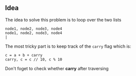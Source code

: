 ## Idea

The idea to solve this problem is to loop over the two lists

```
node1, node2, node3, node4
node1, node2, node3, node4
|
```

The most tricky part is to keep track of the `carry` flag which is:
```
c = a + b + carry
carry, c = c // 10, c % 10
```

Don't foget to check whether **carry** after traversing


